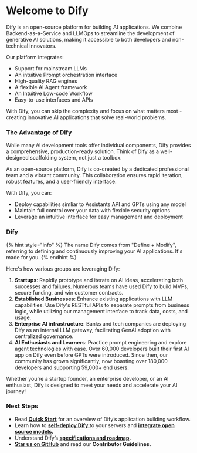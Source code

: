 # Welcome to Dify

Dify is an open-source platform for building AI applications. We combine Backend-as-a-Service and LLMOps to streamline the development of generative AI solutions, making it accessible to both developers and non-technical innovators.

Our platform integrates:

- Support for mainstream LLMs
- An intuitive Prompt orchestration interface
- High-quality RAG engines
- A flexible AI Agent framework
- An Intuitive Low-code Workflow
- Easy-to-use interfaces and APIs

With Dify, you can skip the complexity and focus on what matters most - creating innovative AI applications that solve real-world problems.

### The Advantage of Dify

While many AI development tools offer individual components, Dify provides a comprehensive, production-ready solution. Think of Dify as a well-designed scaffolding system, not just a toolbox.

As an open-source platform, Dify is co-created by a dedicated professional team and a vibrant community. This collaboration ensures rapid iteration, robust features, and a user-friendly interface.

With Dify, you can:

- Deploy capabilities simliar to Assistants API and GPTs using any model
- Maintain full control over your data with flexible security options
- Leverage an intuitive interface for easy management and deployment

### Dify

{% hint style="info" %} The name Dify comes from "Define + Modify", referring to defining and continuously improving your AI applications. It's made for you. {% endhint %}

Here's how various groups are leveraging Dify:

1. **Startups**: Rapidly prototype and iterate on AI ideas, accelerating both successes and failures. Numerous teams have used Dify to build MVPs, secure funding, and win customer contracts.
2. **Established Businesses**: Enhance existing applications with LLM capabilities. Use Dify's RESTful APIs to separate prompts from business logic, while utilizing our management interface to track data, costs, and usage.
3. **Enterprise AI infrastructure**: Banks and tech companies are deploying Dify as an internal LLM gateway, facilitating GenAI adoption with centralized governance.
4. **AI Enthusiasts and Learners**: Practice prompt engineering and explore agent technologies with ease. Over 60,000 developers built their first AI app on Dify even before GPTs were introduced. Since then, our community has grown significantly, now boasting over 180,000 developers and supporting 59,000+ end users.

Whether you're a startup founder, an enterprise developer, or an AI enthusiast, Dify is designed to meet your needs and accelerate your AI journey!

### Next Steps

- Read [**Quick Start**](https://docs.dify.ai/application/creating-an-application) for an overview of Dify’s application building workflow.
- Learn how to [**self-deploy Dify** ](https://docs.dify.ai/getting-started/install-self-hosted)to your servers and [**integrate open source models**](https://docs.dify.ai/advanced/model-configuration)**.**
- Understand Dify’s [**specifications and roadmap**](https://docs.dify.ai/getting-started/readme/features-and-specifications)**.**
- [**Star us on GitHub**](https://github.com/langgenius/dify) and read our **Contributor Guidelines.**
